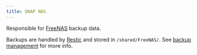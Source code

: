 ```yaml
---
title: QNAP NAS
---
```


Responsible for [FreeNAS](../freenas/) backup data. 

Backups are handled by [Restic](https://restic.net/) and stored in `/shared/FreeNAS/`. See [backup management](../posts/backup-management) for more info.
